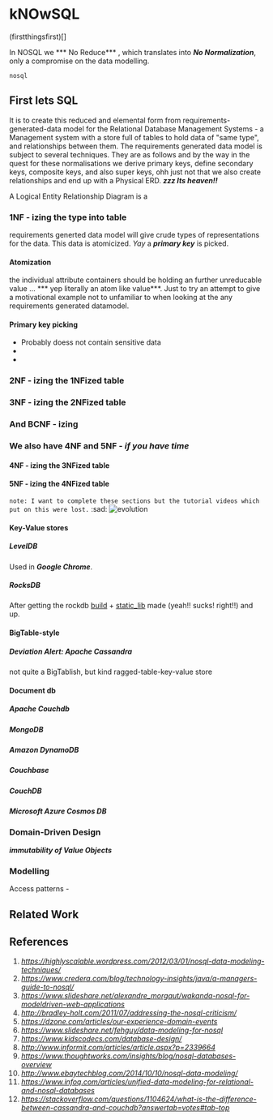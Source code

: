 # kNOwSQL

(firstthingsfirst)[]

In NOSQL we *** No Reduce*** , which translates into ***No Normalization***, only a compromise on the data modelling.

`nosql`

## First lets SQL
It is to create this reduced and elemental form from requirements-generated-data model for the Relational Database Management Systems - a Management system with a store full of tables to hold data of "same type", and relationships between them. The requirements generated data model is subject to several techniques. They are as follows and by the way in the quest for these normalisations we derive primary keys, define secondary keys, composite keys, and also super keys, ohh just not that we also create relationships and end up with a Physical ERD. ***zzz Its heaven!!***

A Logical Entity Relationship Diagram is a 
### 1NF - izing the type into table
requirements generted data model will give crude types of representations for the data. This data is atomicized. *Yay* a ***primary key*** is picked.
#### Atomization
the individual attribute containers should be holding an further unreducable value ... *** yep literally an atom like value***. Just to try an attempt to give a motivational example not to unfamiliar to when looking at the any requirements generated datamodel.

#### Primary key picking
* Probably doess not contain sensitive data
* 
*
### 2NF - izing the 1NFized table
### 3NF - izing the 2NFized table
### And BCNF - izing 
### We also have 4NF and 5NF - *if you have time*
#### 4NF - izing the 3NFized table
#### 5NF - izing the 4NFized table

`note: I want to complete these sections but the tutorial videos which put on this were lost.` :sad:
![evolution](https://highlyscalable.files.wordpress.com/2012/02/overview2.png)

#### Key-Value stores

##### LevelDB
Used in ***Google Chrome***.

##### RocksDB

After getting the rockdb [build](https://github.com/facebook/rocksdb/blob/master/INSTALL.md) + [static_lib](https://github.com/facebook/rocksdb/tree/master/examples) made  (yeah!! sucks! right!!) and up.    
#### BigTable-style 

##### Deviation Alert: Apache Cassandra
not quite a BigTablish, but kind ragged-table-key-value store

#### Document db

##### Apache Couchdb
##### MongoDB
##### Amazon DynamoDB
##### Couchbase
##### CouchDB
##### Microsoft Azure Cosmos DB

### Domain-Driven Design
***immutability of Value Objects*** 

### Modelling 
Access patterns - 
## Related Work

## References
1. _https://highlyscalable.wordpress.com/2012/03/01/nosql-data-modeling-techniques/_
2. _https://www.credera.com/blog/technology-insights/java/a-managers-guide-to-nosql/_
3. _https://www.slideshare.net/alexandre_morgaut/wakanda-nosql-for-modeldriven-web-applications_
4. _http://bradley-holt.com/2011/07/addressing-the-nosql-criticism/_
5. _https://dzone.com/articles/our-experience-domain-events_
6. _https://www.slideshare.net/fehguy/data-modeling-for-nosql_
7. _https://www.kidscodecs.com/database-design/_
8. _http://www.informit.com/articles/article.aspx?p=2339664_
9. _https://www.thoughtworks.com/insights/blog/nosql-databases-overview_
10. _http://www.ebaytechblog.com/2014/10/10/nosql-data-modeling/_
11. _https://www.infoq.com/articles/unified-data-modeling-for-relational-and-nosql-databases_
12. _https://stackoverflow.com/questions/1104624/what-is-the-difference-between-cassandra-and-couchdb?answertab=votes#tab-top_
